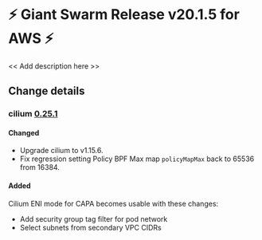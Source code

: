 # :zap: Giant Swarm Release v20.1.5 for AWS :zap:

<< Add description here >>

## Change details


### cilium [0.25.1](https://github.com/giantswarm/cilium-app/releases/tag/v0.25.1)

#### Changed
- Upgrade cilium to v1.15.6.
- Fix regression setting Policy BPF Max map `policyMapMax` back to 65536 from 16384.

#### Added

Cilium ENI mode for CAPA becomes usable with these changes:
- Add security group tag filter for pod network
- Select subnets from secondary VPC CIDRs


